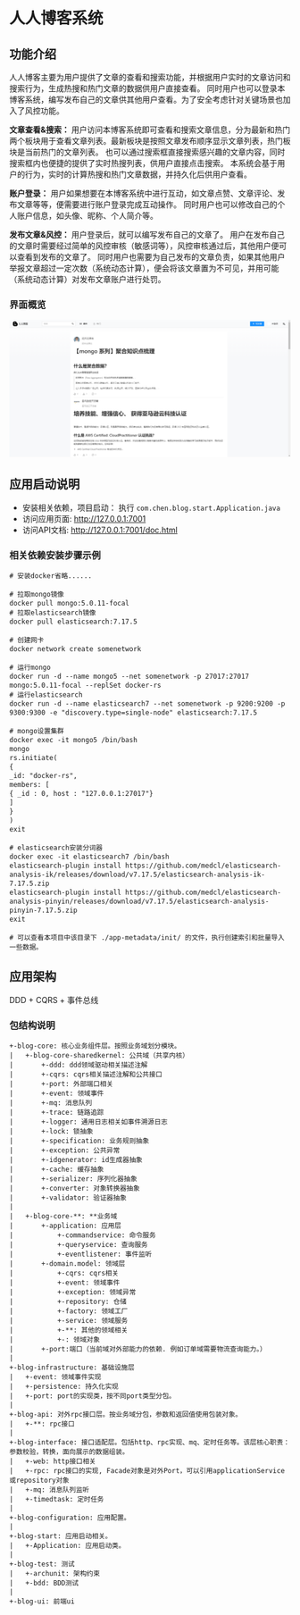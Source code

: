 # 人人博客系统

## 功能介绍

人人博客主要为用户提供了文章的查看和搜索功能，并根据用户实时的文章访问和搜索行为，生成热搜和热门文章的数据供用户直接查看。
同时用户也可以登录本博客系统，编写发布自己的文章供其他用户查看。为了安全考虑针对关键场景也加入了风控功能。

**文章查看&搜索：** 
用户访问本博客系统即可查看和搜索文章信息，分为最新和热门两个板块用于查看文章列表。最新板块是按照文章发布顺序显示文章列表，热门板块是当前热门的文章列表。
也可以通过搜索框直接搜索感兴趣的文章内容，同时搜索框内也便捷的提供了实时热搜列表，供用户直接点击搜索。
本系统会基于用户的行为，实时的计算热搜和热门文章数据，并持久化后供用户查看。

**账户登录：**
用户如果想要在本博客系统中进行互动，如文章点赞、文章评论、发布文章等等，便需要进行账户登录完成互动操作。
同时用户也可以修改自己的个人账户信息，如头像、昵称、个人简介等。

**发布文章&风控：**
用户登录后，就可以编写发布自己的文章了。
用户在发布自己的文章时需要经过简单的风控审核（敏感词等），风控审核通过后，其他用户便可以查看到发布的文章了。
同时用户也需要为自己发布的文章负责，如果其他用户举报文章超过一定次数（系统动态计算），便会将该文章置为不可见，并用可能（系统动态计算）对发布文章账户进行处罚。

### 界面概览
![首页](./app-metadata/screenshots/home.png)


## 应用启动说明

* 安装相关依赖，项目启动： 执行 ```com.chen.blog.start.Application.java```
* 访问应用页面: http://127.0.0.1:7001
* 访问API文档: http://127.0.0.1:7001/doc.html

### 相关依赖安装步骤示例

```shell
# 安装docker省略......

# 拉取mongo镜像
docker pull mongo:5.0.11-focal
# 拉取elasticsearch镜像
docker pull elasticsearch:7.17.5

# 创建网卡
docker network create somenetwork

# 运行mongo
docker run -d --name mongo5 --net somenetwork -p 27017:27017 mongo:5.0.11-focal --replSet docker-rs
# 运行elasticsearch
docker run -d --name elasticsearch7 --net somenetwork -p 9200:9200 -p 9300:9300 -e "discovery.type=single-node" elasticsearch:7.17.5

# mongo设置集群
docker exec -it mongo5 /bin/bash
mongo
rs.initiate(
{
_id: "docker-rs",
members: [
{ _id : 0, host : "127.0.0.1:27017"}
]
}
)
exit

# elasticsearch安装分词器
docker exec -it elasticsearch7 /bin/bash
elasticsearch-plugin install https://github.com/medcl/elasticsearch-analysis-ik/releases/download/v7.17.5/elasticsearch-analysis-ik-7.17.5.zip
elasticsearch-plugin install https://github.com/medcl/elasticsearch-analysis-pinyin/releases/download/v7.17.5/elasticsearch-analysis-pinyin-7.17.5.zip
exit

# 可以查看本项目中该目录下 ./app-metadata/init/ 的文件，执行创建索引和批量导入一些数据。
```

## 应用架构

DDD + CQRS + 事件总线

### 包结构说明

```
+-blog-core: 核心业务组件层。按照业务域划分模块。
|   +-blog-core-sharedkernel: 公共域（共享内核）
|       +-ddd: ddd领域驱动相关描述注解
|       +-cqrs: cqrs相关描述注解和公共接口
|       +-port: 外部端口相关
|       +-event: 领域事件
|       +-mq: 消息队列
|       +-trace: 链路追踪
|       +-logger: 通用日志相关如事件溯源日志
|       +-lock: 锁抽象
|       +-specification: 业务规则抽象
|       +-exception: 公共异常
|       +-idgenerator: id生成器抽象
|       +-cache: 缓存抽象
|       +-serializer: 序列化器抽象
|       +-converter: 对象转换器抽象
|       +-validator: 验证器抽象
|
|   +-blog-core-**: **业务域
|       +-application: 应用层
|           +-commandservice: 命令服务
|           +-queryservice: 查询服务
|           +-eventlistener: 事件监听
|       +-domain.model: 领域层
|           +-cqrs: cqrs相关
|           +-event: 领域事件
|           +-exception: 领域异常
|           +-repository: 仓储
|           +-factory: 领域工厂
|           +-service: 领域服务
|           +-**: 其他的领域相关
|           +-: 领域对象 
|       +-port:端口（当前域对外部能力的依赖. 例如订单域需要物流查询能力。）
|
+-blog-infrastructure: 基础设施层
|   +-event: 领域事件实现
|   +-persistence: 持久化实现
|   +-port: port的实现类，按不同port类型分包。
|
+-blog-api: 对外rpc接口层。按业务域分包，参数和返回值使用包装对象。
|   +-**: rpc接口
|
+-blog-interface: 接口适配层。包括http、rpc实现、mq、定时任务等。该层核心职责：参数校验，转换，面向展示的数据组装。
|   +-web: http接口相关
|   +-rpc: rpc接口的实现, Facade对象是对外Port，可以引用applicationService或repository对象
|   +-mq: 消息队列监听
|   +-timedtask: 定时任务
|
+-blog-configuration: 应用配置。
|
+-blog-start: 应用启动相关。
|   +-Application: 应用启动类。
|
+-blog-test: 测试
|   +-archunit: 架构约束
|   +-bdd: BDD测试
|
+-blog-ui: 前端ui

```

